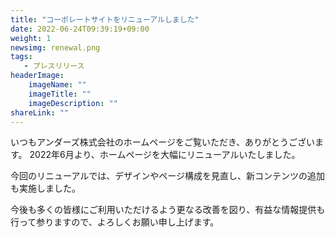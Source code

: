 ```yaml
---
title: "コーポレートサイトをリニューアルしました"
date: 2022-06-24T09:39:19+09:00
weight: 1
newsimg: renewal.png
tags:
   - プレスリリース
headerImage:
    imageName: ""
    imageTitle: ""
    imageDescription: ""
shareLink: ""
---
```


いつもアンダーズ株式会社のホームページをご覧いただき、ありがとうございます。
2022年6月より、ホームページを大幅にリニューアルいたしました。

今回のリニューアルでは、デザインやページ構成を見直し、新コンテンツの追加も実施しました。

今後も多くの皆様にご利用いただけるよう更なる改善を図り、有益な情報提供も行って参りますので、よろしくお願い申し上げます。